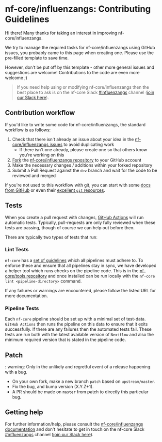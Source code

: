 # nf-core/influenzangs: Contributing Guidelines

Hi there!
Many thanks for taking an interest in improving nf-core/influenzangs.

We try to manage the required tasks for nf-core/influenzangs using GitHub issues, you probably came to this page when creating one.
Please use the pre-filled template to save time.

However, don't be put off by this template - other more general issues and suggestions are welcome!
Contributions to the code are even more welcome ;)

> If you need help using or modifying nf-core/influenzangs then the best place to ask is on the nf-core Slack [#influenzangs](https://nfcore.slack.com/channels/influenzangs) channel ([join our Slack here](https://nf-co.re/join/slack)).

## Contribution workflow

If you'd like to write some code for nf-core/influenzangs, the standard workflow is as follows:

1. Check that there isn't already an issue about your idea in the [nf-core/influenzangs issues](https://github.com/nf-core/influenzangs/issues) to avoid duplicating work
    * If there isn't one already, please create one so that others know you're working on this
2. [Fork](https://help.github.com/en/github/getting-started-with-github/fork-a-repo) the [nf-core/influenzangs repository](https://github.com/nf-core/influenzangs) to your GitHub account
3. Make the necessary changes / additions within your forked repository
4. Submit a Pull Request against the `dev` branch and wait for the code to be reviewed and merged

If you're not used to this workflow with git, you can start with some [docs from GitHub](https://help.github.com/en/github/collaborating-with-issues-and-pull-requests) or even their [excellent `git` resources](https://try.github.io/).

## Tests

When you create a pull request with changes, [GitHub Actions](https://github.com/features/actions) will run automatic tests.
Typically, pull-requests are only fully reviewed when these tests are passing, though of course we can help out before then.

There are typically two types of tests that run:

### Lint Tests

`nf-core` has a [set of guidelines](https://nf-co.re/developers/guidelines) which all pipelines must adhere to.
To enforce these and ensure that all pipelines stay in sync, we have developed a helper tool which runs checks on the pipeline code. This is in the [nf-core/tools repository](https://github.com/nf-core/tools) and once installed can be run locally with the `nf-core lint <pipeline-directory>` command.

If any failures or warnings are encountered, please follow the listed URL for more documentation.

### Pipeline Tests

Each `nf-core` pipeline should be set up with a minimal set of test-data.
`GitHub Actions` then runs the pipeline on this data to ensure that it exits successfully.
If there are any failures then the automated tests fail.
These tests are run both with the latest available version of `Nextflow` and also the minimum required version that is stated in the pipeline code.

## Patch

: warning: Only in the unlikely and regretful event of a release happening with a bug.

* On your own fork, make a new branch `patch` based on `upstream/master`.
* Fix the bug, and bump version (X.Y.Z+1).
* A PR should be made on `master` from patch to directly this particular bug.

## Getting help

For further information/help, please consult the [nf-core/influenzangs documentation](https://nf-co.re/nf-core/influenzangs/docs) and don't hesitate to get in touch on the nf-core Slack [#influenzangs](https://nfcore.slack.com/channels/influenzangs) channel ([join our Slack here](https://nf-co.re/join/slack)).
